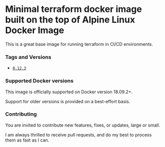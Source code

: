 # Minimal terraform docker image built on the top of Alpine Linux Docker Image
This is a great base image for running terraform in CI/CD environments.

### Tags and Versions
- [`0.12.3`](https://github.com/robertd/alpine-terraform/blob/master/0.12.3/Dockerfile)

### Supported Docker versions

This image is officially supported on Docker version 18.09.2+.

Support for older versions is provided on a best-effort basis.

### Contributing

You are invited to contribute new features, fixes, or updates, large or small.

I am always thrilled to receive pull requests, and do my best to process them as fast as I can.
